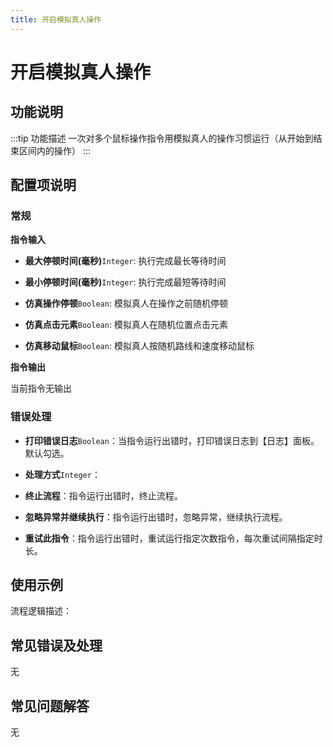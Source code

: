 ```yaml
---
title: 开启模拟真人操作
---
```


# 开启模拟真人操作

## 功能说明

:::tip 功能描述
一次对多个鼠标操作指令用模拟真人的操作习惯运行（从开始到结束区间内的操作）
:::

## 配置项说明

### 常规

**指令输入**

- **最大停顿时间(毫秒)**`Integer`: 执行完成最长等待时间

- **最小停顿时间(毫秒)**`Integer`: 执行完成最短等待时间

- **仿真操作停顿**`Boolean`: 模拟真人在操作之前随机停顿

- **仿真点击元素**`Boolean`: 模拟真人在随机位置点击元素

- **仿真移动鼠标**`Boolean`: 模拟真人按随机路线和速度移动鼠标


**指令输出**

当前指令无输出

### 错误处理

- **打印错误日志**`Boolean`：当指令运行出错时，打印错误日志到【日志】面板。默认勾选。

- **处理方式**`Integer`：

 - **终止流程**：指令运行出错时，终止流程。

 - **忽略异常并继续执行**：指令运行出错时，忽略异常，继续执行流程。

 - **重试此指令**：指令运行出错时，重试运行指定次数指令，每次重试间隔指定时长。

## 使用示例

流程逻辑描述：

## 常见错误及处理

无

## 常见问题解答

无

